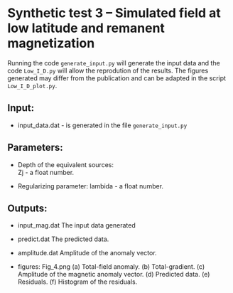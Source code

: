 # Synthetic test 3 – Simulated field at low latitude and remanent magnetization

Running the code `generate_input.py` will generate the input data and the code 
`Low_I_D.py` will allow the reprodution of the results.
The figures generated may differ from the publication and 
can be adapted in the script `Low_I_D_plot.py`.

## Input:

- input_data.dat - is generated in the file `generate_input.py`

## Parameters:

- Depth of the equivalent sources:    
    Zj - a float number. 
                                  
- Regularizing parameter:
    lambida - a float number. 

## Outputs:

- input_mag.dat
    The input data generated
    
- predict.dat
    The predicted data.
    
- amplitude.dat
    Amplitude of the anomaly vector.

- figures:
    Fig_4.png (a) Total-field anomaly. (b) Total-gradient. (c) Amplitude of the magnetic anomaly vector.
    (d) Predicted data. (e) Residuals. (f) Histogram of the residuals.
				
